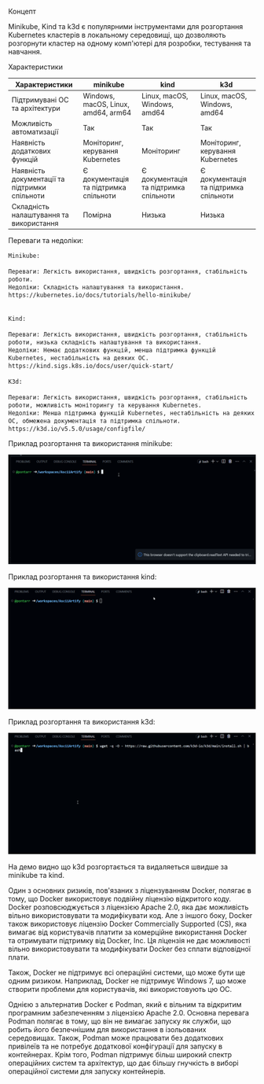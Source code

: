 Концепт 

Minikube, Kind та k3d є популярними інструментами для розгортання Kubernetes кластерів в локальному середовищі, що дозволяють розгорнути кластер на одному комп'ютері для розробки, тестування та навчання.

Характеристики

| Характеристики | minikube | kind | k3d |
| --- | --- | --- | --- |
| Підтримувані ОС та архітектури | Windows, macOS, Linux, amd64, arm64 | Linux, macOS, Windows, amd64 | Linux, macOS, Windows, amd64 |
| Можливість автоматизації | Так | Так | Так |
| Наявність додаткових функцій | Моніторинг, керування Kubernetes | Моніторинг | Моніторинг, керування Kubernetes |
| Наявність документації та підтримки спільноти | Є документація та підтримка спільноти | Є документація та підтримка спільноти | Є документація та підтримка спільноти |
| Складність налаштування та використання | Помірна | Низька | Низька |


Переваги та недоліки:

    Minikube:

    Переваги: Легкість використання, швидкість розгортання, стабільність роботи.
    Недоліки: Складність налаштування та використання.
    https://kubernetes.io/docs/tutorials/hello-minikube/


    Kind:

    Переваги: Легкість використання, швидкість розгортання, стабільність роботи, низька складність налаштування та використання.
    Недоліки: Немає додаткових функцій, менша підтримка функцій Kubernetes, нестабільність на деяких ОС.
    https://kind.sigs.k8s.io/docs/user/quick-start/

    K3d:

    Переваги: Легкість використання, швидкість розгортання, стабільність роботи, можливість моніторингу та керування Kubernetes.
    Недоліки: Менша підтримка функцій Kubernetes, нестабільність на деяких ОС, обмежена документація та підтримка спільноти.
    https://k3d.io/v5.5.0/usage/configfile/


Приклад розгортання та використання minikube:

![Image](/doc/data/minikube.gif)

Приклад розгортання та використання kind:

![Image](/doc/data/kind.gif)

Приклад розгортання та використання k3d:

![Image](/doc/data/k3d.gif)

На демо видно що k3d розгортається та видаляеться швидше за minikube та kind.

Один з основних ризиків, пов'язаних з ліцензуванням Docker, полягає в тому, що Docker використовує подвійну ліцензію відкритого коду. Docker розповсюджується з ліцензією Apache 2.0, яка дає можливість вільно використовувати та модифікувати код. Але з іншого боку, Docker також використовує ліцензію Docker Commercially Supported (CS), яка вимагає від користувачів платити за комерційне використання Docker та отримувати підтримку від Docker, Inc. Ця ліцензія не дає можливості вільно використовувати та модифікувати Docker без сплати відповідної плати.

Також, Docker не підтримує всі операційні системи, що може бути ще одним ризиком. Наприклад, Docker не підтримує Windows 7, що може створити проблеми для користувачів, які використовують цю ОС.

Однією з альтернатив Docker є Podman, який є вільним та відкритим програмним забезпеченням з ліцензією Apache 2.0. Основна перевага Podman полягає в тому, що він не вимагає запуску як служби, що робить його безпечнішим для використання в ізольованих середовищах. Також, Podman може працювати без додаткових привілеїв та не потребує додаткової конфігурації для запуску в контейнерах. Крім того, Podman підтримує більш широкий спектр операційних систем та архітектур, що дає більшу гнучкість в виборі операційної системи для запуску контейнерів.